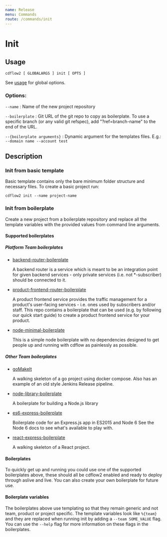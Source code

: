 ```yaml
---
name: Release
menu: Commands
route: /commands/init
---
```


# Init

## Usage

`cdflow2 [ GLOBALARGS ] init [ OPTS ]`

See [usage](./usage) for global options.

### Options:

`--name`
: Name of the new project repository

`--boilerplate`
: Git URL of the git repo to copy as boilerplate. To use a specific branch (or any valid git refspec), add "?ref=branch-name" to the end of the URL.

`--{boilerplate arguments}`
: Dynamic argument for the templates files. E.g.: `--domain name --account test`

## Description

### Init from basic template

Basic template contains only the bare minimum folder structure and necessary files.
To create a basic project run:
```shell
cdflow2 init --name project-name
```

### Init from boilerplate

Create a new project from a boilerplate repository and replace all the template variables with the provided values from command line arguments.

#### Supported boilerplates

##### Platform Team boilerplates
- [backend-router-boilerplate](https://github.com/mergermarket/backend-router-boilerplate)

  A backend router is a service which is meant to be an integration point for given backend services - only private services (i.e. not \*-subscriber) should be connected to it.
- [product-frontend-router-boilerplate](https://github.com/mergermarket/product-frontend-router-boilerplate)

  A product frontend service provides the traffic management for a product's user-facing services - i.e. ones used by subscribers and/or staff. This repo contains a boilerplate that can be used (e.g. by following our quick start guide) to create a product frontend service for your product.
- [node-minimal-boilerplate](https://github.com/mergermarket/node-minimal-boilerplate)

  This is a simple node boilerplate with no dependencies designed to get people up and running with cdflow as painlessly as possible.

##### Other Team boilerplates
- [goMakeIt](https://github.com/mergermarket/gomakeit)

  A walking skeleton of a go project using docker compose. Also has an example of an old style Jenkins Release pipeline.
- [node-library-boilerplate](https://github.com/mergermarket/node-library-boilerplate)

  A boilerplate for building a Node.js library
- [es6-express-boilerplate](https://github.com/mergermarket/es6-express-boilerplate)

  Boilerplate code for an Express.js app in ES2015 and Node 6 See the Node 6 docs to see what's available to play with.
- [react-express-boilerplate](https://github.com/mergermarket/react-express-boilerplate)

  A walking skeleton of a React project.

#### Boilerplates

To quickly get up and running you could use one of the supported boilerplates above, these should all be cdflow2 enabled and ready to deploy through aslive and live. 
You can also create your own boilerplate for future use.

#### Boilerplate variables

The boilerplates above use templating so that they remain generic and not team, product or project specific. The template variables look like `%{team}` and they are replaced when running init by adding a `--team SOME_VALUE` flag. You can use the `--help` flag for more information on these flags in the boilerplates.
